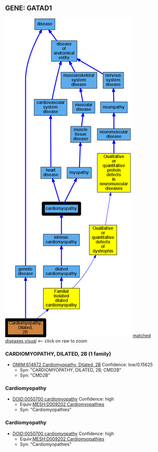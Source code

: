 
## GENE: GATAD1

![image](GATAD1.png)
[matched diseases visual](GATAD1.png)  <-- click on raw to zoom


### CARDIOMYOPATHY, DILATED, 2B (1 family)
 * [OMIM:614672 Cardiomyopathy, Dilated, 2B](http://beta.monarchinitiative.org/disease/OMIM:614672) Confidence: low/0.15625
    * Syn: "CARDIOMYOPATHY, DILATED, 2B; CMD2B"
    * Syn: "CMD2B"

### Cardiomyopathy
 * [DOID:0050700 cardiomyopathy](http://beta.monarchinitiative.org/disease/DOID:0050700) Confidence: high
    * Equiv:[MESH:D009202 Cardiomyopathies](http://beta.monarchinitiative.org/disease/MESH:D009202)
    * Syn: "Cardiomyopathies"

### Cardiomyopathy
 * [DOID:0050700 cardiomyopathy](http://beta.monarchinitiative.org/disease/DOID:0050700) Confidence: high
    * Equiv:[MESH:D009202 Cardiomyopathies](http://beta.monarchinitiative.org/disease/MESH:D009202)
    * Syn: "Cardiomyopathies"
